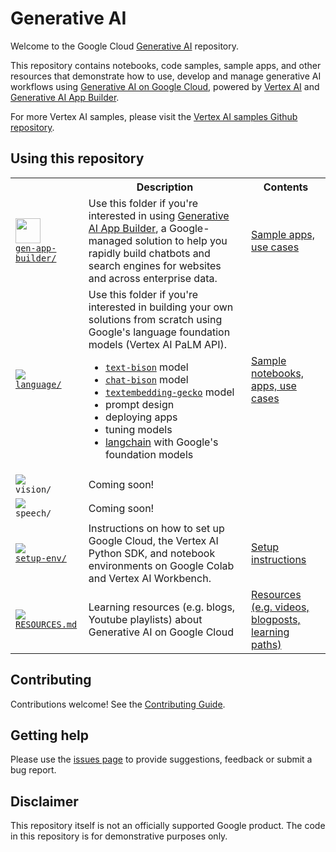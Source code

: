 # Generative AI

Welcome to the Google Cloud [Generative AI](https://cloud.google.com/ai/generative-ai) repository.

This repository contains notebooks, code samples, sample apps, and other resources that demonstrate how to use, develop and manage generative AI workflows using [Generative AI on Google Cloud](https://cloud.google.com/ai/generative-ai), powered by [Vertex AI](https://cloud.google.com/vertex-ai) and [Generative AI App Builder](https://cloud.google.com/generative-ai-app-builder).

For more Vertex AI samples, please visit the [Vertex AI samples Github repository](https://github.com/GoogleCloudPlatform/vertex-ai-samples/).

## Using this repository

<!-- markdownlint-disable MD033 -->
<table>
  <tr>
    <th></th>
    <th style="text-align: center;">Description</th>
    <th style="text-align: center;">Contents</th>
  </tr>
  <tr>
    <td>
      <img src="https://storage.googleapis.com/github-repo/gen-app-builder/gen-app-builder.png" width="40px">
      <br>
      <a href="gen-app-builder/"><code>gen-app-builder/</code></a>
    </td>
    <td>Use this folder if you're interested in using <a href="https://cloud.google.com/generative-ai-app-builder">Generative AI App Builder</a>, a Google-managed solution to help you rapidly build chatbots and search engines for websites and across enterprise data.</td>
    <td><a href="gen-app-builder">Sample apps, use cases</a></td>
  </tr>
  <tr>
    <td>
      <img src="https://fonts.gstatic.com/s/i/short-term/release/googlesymbols/edit_note/default/40px.svg">
      <br>
      <a href="language/"><code>language/</code></a>
    </td>
    <td>
      Use this folder if you're interested in building your own solutions from scratch using Google's language foundation models (Vertex AI PaLM API).
      <ul>
        <li><a href="https://cloud.google.com/vertex-ai/docs/generative-ai/language-model-overview#palm-api"><code>text-bison</code></a> model</li>
        <li><a href="https://cloud.google.com/vertex-ai/docs/generative-ai/language-model-overview#palm-api"><code>chat-bison</code></a> model</li>
        <li><a href="https://cloud.google.com/vertex-ai/docs/generative-ai/language-model-overview#palm-api"><code>textembedding-gecko</code></a> model</li>
        <li>prompt design</li>
        <li>deploying apps</li>
        <li>tuning models</li>
        <li><a href="https://www.langchain.com/">langchain</a> with Google's foundation models</li>
      </ul>
    </td>
    <td><a href="language">Sample notebooks, apps, use cases</a></td>
  </tr>
  <tr>
    <td>
      <img src="https://fonts.gstatic.com/s/i/short-term/release/googlesymbols/image/default/40px.svg">
      <br>
      <code>vision/</code>
    </td>
    <td>Coming soon!</td>
    <td></td>
  </tr>
  <tr>
    <td>
      <img src="https://fonts.gstatic.com/s/i/short-term/release/googlesymbols/mic/default/40px.svg">
      <br>
      <code>speech/</code>
    </td>
    <td>Coming soon!</td>
    <td></td>
  </tr>
  <tr>
    <td>
      <img src="https://fonts.gstatic.com/s/i/short-term/release/googlesymbols/code_blocks/default/40px.svg">
      <br>
      <a href="setup-env/"><code>setup-env/</code></a>
    </td>
    <td>Instructions on how to set up Google Cloud, the Vertex AI Python SDK, and notebook environments on Google Colab and Vertex AI Workbench.</td>
    <td><a href="setup-env">Setup instructions</a></td>
  </tr>
  <tr>
    <td>
      <img src="https://fonts.gstatic.com/s/i/short-term/release/googlesymbols/media_link/default/40px.svg">
      <br>
      <a href="RESOURCES.md"><code>RESOURCES.md</code></a>
    </td>
    <td>Learning resources (e.g. blogs, Youtube playlists) about Generative AI on Google Cloud</td>
    <td><a href="RESOURCES.md">Resources (e.g. videos, blogposts, learning paths)</a></td>
  </tr>
</table>
<!-- markdownlint-enable MD033 -->

## Contributing

Contributions welcome! See the [Contributing Guide](https://github.com/GoogleCloudPlatform/generative-ai/blob/main/CONTRIBUTING.md).

## Getting help

Please use the [issues page](https://github.com/GoogleCloudPlatform/generative-ai/issues) to provide suggestions, feedback or submit a bug report.

## Disclaimer

This repository itself is not an officially supported Google product. The code in this repository is for demonstrative purposes only.
